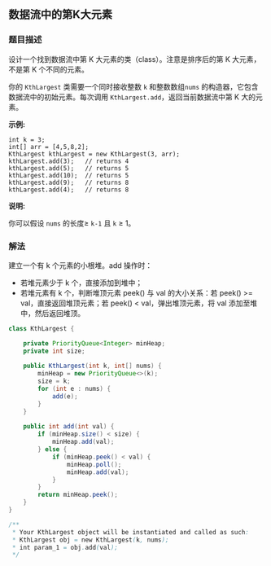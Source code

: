 ## 数据流中的第K大元素
### 题目描述

设计一个找到数据流中第 K 大元素的类（class）。注意是排序后的第 K 大元素，不是第 K 个不同的元素。

你的 `KthLargest` 类需要一个同时接收整数 `k` 和整数数组`nums` 的构造器，它包含数据流中的初始元素。每次调用 `KthLargest.add`，返回当前数据流中第 K 大的元素。

**示例:**

```
int k = 3;
int[] arr = [4,5,8,2];
KthLargest kthLargest = new KthLargest(3, arr);
kthLargest.add(3);   // returns 4
kthLargest.add(5);   // returns 5
kthLargest.add(10);  // returns 5
kthLargest.add(9);   // returns 8
kthLargest.add(4);   // returns 8
```

**说明:**

你可以假设 `nums` 的长度≥ `k-1` 且 `k` ≥ 1。

### 解法
建立一个有 k 个元素的小根堆。add 操作时：

- 若堆元素少于 k 个，直接添加到堆中；
- 若堆元素有 k 个，判断堆顶元素 peek() 与 val 的大小关系：若 peek() >= val，直接返回堆顶元素；若 peek() < val，弹出堆顶元素，将 val 添加至堆中，然后返回堆顶。

```java
class KthLargest {

    private PriorityQueue<Integer> minHeap;
    private int size;
    
    public KthLargest(int k, int[] nums) {
        minHeap = new PriorityQueue<>(k);
        size = k;
        for (int e : nums) {
            add(e);
        }
    }
    
    public int add(int val) {
        if (minHeap.size() < size) {
            minHeap.add(val);
        } else {
            if (minHeap.peek() < val) {
                minHeap.poll();
                minHeap.add(val);
            }
        }
        return minHeap.peek();
    }
}

/**
 * Your KthLargest object will be instantiated and called as such:
 * KthLargest obj = new KthLargest(k, nums);
 * int param_1 = obj.add(val);
 */
```
